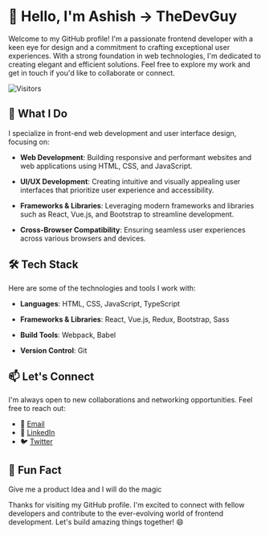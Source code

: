 # 👋 Hello, I'm Ashish -> TheDevGuy

Welcome to my GitHub profile! I'm a passionate frontend developer with a keen eye for design and a commitment to crafting exceptional user experiences. With a strong foundation in web technologies, I'm dedicated to creating elegant and efficient solutions. Feel free to explore my work and get in touch if you'd like to collaborate or connect.

![Visitors](https://visitor-badge.glitch.me/badge?page_id=Ashishkkb.Ashishkkb)

## 🚀 What I Do

I specialize in front-end web development and user interface design, focusing on:

- **Web Development**: Building responsive and performant websites and web applications using HTML, CSS, and JavaScript.

- **UI/UX Development**: Creating intuitive and visually appealing user interfaces that prioritize user experience and accessibility.

- **Frameworks & Libraries**: Leveraging modern frameworks and libraries such as React, Vue.js, and Bootstrap to streamline development.

- **Cross-Browser Compatibility**: Ensuring seamless user experiences across various browsers and devices.

## 🛠️ Tech Stack

Here are some of the technologies and tools I work with:

- **Languages**: HTML, CSS, JavaScript, TypeScript

- **Frameworks & Libraries**: React, Vue.js, Redux, Bootstrap, Sass

- **Build Tools**: Webpack, Babel

- **Version Control**: Git


## 📫 Let's Connect

I'm always open to new collaborations and networking opportunities. Feel free to reach out:

- 📧 [Email](mailto:kbashish1312@gmail.com)
- 💼 [LinkedIn](https://www.linkedin.com/in/ashishkubehera/)
- 🐦 [Twitter](https://twitter.com/AshishK52915440)

## 🌟 Fun Fact

Give me a product Idea and I will do the magic 

Thanks for visiting my GitHub profile. I'm excited to connect with fellow developers and contribute to the ever-evolving world of frontend development. Let's build amazing things together! 😄

